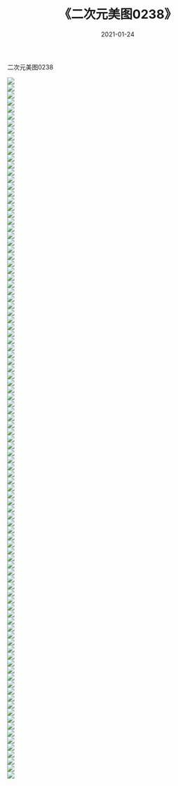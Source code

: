 ﻿---
layout: post
title:  《二次元美图0238》
date:   2021-01-24
img: http://imgx.orgx.ga/二次元/2021/二次元美图0238/000.jpg
categories: [美女, 清纯, 唯美]
---

二次元美图0238

 ![](http://imgx.orgx.ga/二次元/2021/二次元美图0238/001.jpg) <br>![](http://imgx.orgx.ga/二次元/2021/二次元美图0238/002.jpg) <br>![](http://imgx.orgx.ga/二次元/2021/二次元美图0238/003.jpg) <br>![](http://imgx.orgx.ga/二次元/2021/二次元美图0238/004.jpg) <br>![](http://imgx.orgx.ga/二次元/2021/二次元美图0238/005.jpg) <br>![](http://imgx.orgx.ga/二次元/2021/二次元美图0238/006.jpg) <br>![](http://imgx.orgx.ga/二次元/2021/二次元美图0238/007.jpg) <br>![](http://imgx.orgx.ga/二次元/2021/二次元美图0238/008.jpg) <br>![](http://imgx.orgx.ga/二次元/2021/二次元美图0238/009.jpg) <br>![](http://imgx.orgx.ga/二次元/2021/二次元美图0238/010.jpg) <br>![](http://imgx.orgx.ga/二次元/2021/二次元美图0238/011.jpg) <br>![](http://imgx.orgx.ga/二次元/2021/二次元美图0238/012.jpg) <br>![](http://imgx.orgx.ga/二次元/2021/二次元美图0238/013.jpg) <br>![](http://imgx.orgx.ga/二次元/2021/二次元美图0238/014.jpg) <br>![](http://imgx.orgx.ga/二次元/2021/二次元美图0238/015.jpg) <br>![](http://imgx.orgx.ga/二次元/2021/二次元美图0238/016.jpg) <br>![](http://imgx.orgx.ga/二次元/2021/二次元美图0238/017.jpg) <br>![](http://imgx.orgx.ga/二次元/2021/二次元美图0238/018.jpg) <br>![](http://imgx.orgx.ga/二次元/2021/二次元美图0238/019.jpg) <br>![](http://imgx.orgx.ga/二次元/2021/二次元美图0238/020.jpg) <br>![](http://imgx.orgx.ga/二次元/2021/二次元美图0238/021.jpg) <br>![](http://imgx.orgx.ga/二次元/2021/二次元美图0238/022.jpg) <br>![](http://imgx.orgx.ga/二次元/2021/二次元美图0238/023.jpg) <br>![](http://imgx.orgx.ga/二次元/2021/二次元美图0238/024.jpg) <br>![](http://imgx.orgx.ga/二次元/2021/二次元美图0238/025.jpg) <br>![](http://imgx.orgx.ga/二次元/2021/二次元美图0238/026.jpg) <br>![](http://imgx.orgx.ga/二次元/2021/二次元美图0238/027.jpg) <br>![](http://imgx.orgx.ga/二次元/2021/二次元美图0238/028.jpg) <br>![](http://imgx.orgx.ga/二次元/2021/二次元美图0238/029.jpg) <br>![](http://imgx.orgx.ga/二次元/2021/二次元美图0238/030.jpg) <br>![](http://imgx.orgx.ga/二次元/2021/二次元美图0238/031.jpg) <br>![](http://imgx.orgx.ga/二次元/2021/二次元美图0238/032.jpg) <br>![](http://imgx.orgx.ga/二次元/2021/二次元美图0238/033.jpg) <br>![](http://imgx.orgx.ga/二次元/2021/二次元美图0238/034.jpg) <br>![](http://imgx.orgx.ga/二次元/2021/二次元美图0238/035.jpg) <br>![](http://imgx.orgx.ga/二次元/2021/二次元美图0238/036.jpg) <br>![](http://imgx.orgx.ga/二次元/2021/二次元美图0238/037.jpg) <br>![](http://imgx.orgx.ga/二次元/2021/二次元美图0238/038.jpg) <br>![](http://imgx.orgx.ga/二次元/2021/二次元美图0238/039.jpg) <br>![](http://imgx.orgx.ga/二次元/2021/二次元美图0238/040.jpg) <br>![](http://imgx.orgx.ga/二次元/2021/二次元美图0238/041.jpg) <br>![](http://imgx.orgx.ga/二次元/2021/二次元美图0238/042.jpg) <br>![](http://imgx.orgx.ga/二次元/2021/二次元美图0238/043.jpg) <br>![](http://imgx.orgx.ga/二次元/2021/二次元美图0238/044.jpg) <br>![](http://imgx.orgx.ga/二次元/2021/二次元美图0238/045.jpg) <br>![](http://imgx.orgx.ga/二次元/2021/二次元美图0238/046.jpg) <br>![](http://imgx.orgx.ga/二次元/2021/二次元美图0238/047.jpg) <br>![](http://imgx.orgx.ga/二次元/2021/二次元美图0238/048.jpg) <br>![](http://imgx.orgx.ga/二次元/2021/二次元美图0238/049.jpg) <br>![](http://imgx.orgx.ga/二次元/2021/二次元美图0238/050.jpg) <br>![](http://imgx.orgx.ga/二次元/2021/二次元美图0238/051.jpg) <br>![](http://imgx.orgx.ga/二次元/2021/二次元美图0238/052.jpg) <br>![](http://imgx.orgx.ga/二次元/2021/二次元美图0238/053.jpg) <br>![](http://imgx.orgx.ga/二次元/2021/二次元美图0238/054.jpg) <br>![](http://imgx.orgx.ga/二次元/2021/二次元美图0238/055.jpg) <br>![](http://imgx.orgx.ga/二次元/2021/二次元美图0238/056.jpg) <br>![](http://imgx.orgx.ga/二次元/2021/二次元美图0238/057.jpg) <br>![](http://imgx.orgx.ga/二次元/2021/二次元美图0238/058.jpg) <br>![](http://imgx.orgx.ga/二次元/2021/二次元美图0238/059.jpg) <br>![](http://imgx.orgx.ga/二次元/2021/二次元美图0238/060.jpg) <br>![](http://imgx.orgx.ga/二次元/2021/二次元美图0238/061.jpg) <br>![](http://imgx.orgx.ga/二次元/2021/二次元美图0238/062.jpg) <br>![](http://imgx.orgx.ga/二次元/2021/二次元美图0238/063.jpg) <br>![](http://imgx.orgx.ga/二次元/2021/二次元美图0238/064.jpg) <br>![](http://imgx.orgx.ga/二次元/2021/二次元美图0238/065.jpg) <br>![](http://imgx.orgx.ga/二次元/2021/二次元美图0238/066.jpg) <br>![](http://imgx.orgx.ga/二次元/2021/二次元美图0238/067.jpg) <br>![](http://imgx.orgx.ga/二次元/2021/二次元美图0238/068.jpg) <br>![](http://imgx.orgx.ga/二次元/2021/二次元美图0238/069.jpg) <br>![](http://imgx.orgx.ga/二次元/2021/二次元美图0238/070.jpg) <br>![](http://imgx.orgx.ga/二次元/2021/二次元美图0238/071.jpg) <br>![](http://imgx.orgx.ga/二次元/2021/二次元美图0238/072.jpg) <br>![](http://imgx.orgx.ga/二次元/2021/二次元美图0238/073.jpg) <br>![](http://imgx.orgx.ga/二次元/2021/二次元美图0238/074.jpg) <br>![](http://imgx.orgx.ga/二次元/2021/二次元美图0238/075.jpg) <br>![](http://imgx.orgx.ga/二次元/2021/二次元美图0238/076.jpg) <br>![](http://imgx.orgx.ga/二次元/2021/二次元美图0238/077.jpg) <br>![](http://imgx.orgx.ga/二次元/2021/二次元美图0238/078.jpg) <br>![](http://imgx.orgx.ga/二次元/2021/二次元美图0238/079.jpg) <br>![](http://imgx.orgx.ga/二次元/2021/二次元美图0238/080.jpg) <br>![](http://imgx.orgx.ga/二次元/2021/二次元美图0238/081.jpg) <br>![](http://imgx.orgx.ga/二次元/2021/二次元美图0238/082.jpg) <br>![](http://imgx.orgx.ga/二次元/2021/二次元美图0238/083.jpg) <br>![](http://imgx.orgx.ga/二次元/2021/二次元美图0238/084.jpg) <br>![](http://imgx.orgx.ga/二次元/2021/二次元美图0238/085.jpg) <br>![](http://imgx.orgx.ga/二次元/2021/二次元美图0238/086.jpg) <br>![](http://imgx.orgx.ga/二次元/2021/二次元美图0238/087.jpg) <br>![](http://imgx.orgx.ga/二次元/2021/二次元美图0238/088.jpg) <br>![](http://imgx.orgx.ga/二次元/2021/二次元美图0238/089.jpg) <br>![](http://imgx.orgx.ga/二次元/2021/二次元美图0238/090.jpg) <br>![](http://imgx.orgx.ga/二次元/2021/二次元美图0238/091.jpg) <br>![](http://imgx.orgx.ga/二次元/2021/二次元美图0238/092.jpg) <br>![](http://imgx.orgx.ga/二次元/2021/二次元美图0238/093.jpg) <br>![](http://imgx.orgx.ga/二次元/2021/二次元美图0238/094.jpg) <br>![](http://imgx.orgx.ga/二次元/2021/二次元美图0238/095.jpg) <br>![](http://imgx.orgx.ga/二次元/2021/二次元美图0238/096.jpg) <br>![](http://imgx.orgx.ga/二次元/2021/二次元美图0238/097.jpg) <br>![](http://imgx.orgx.ga/二次元/2021/二次元美图0238/098.jpg) <br>![](http://imgx.orgx.ga/二次元/2021/二次元美图0238/099.jpg) <br>![](http://imgx.orgx.ga/二次元/2021/二次元美图0238/100.jpg) <br>